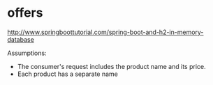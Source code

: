 # offers
http://www.springboottutorial.com/spring-boot-and-h2-in-memory-database

Assumptions:

- The consumer's request includes the product name and its price. 
- Each product has a separate name



